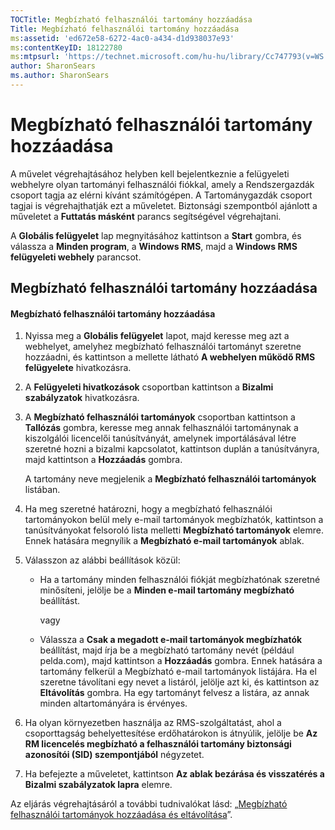 ```yaml
---
TOCTitle: Megbízható felhasználói tartomány hozzáadása
Title: Megbízható felhasználói tartomány hozzáadása
ms:assetid: 'ed672e58-6272-4ac0-a434-d1d938037e93'
ms:contentKeyID: 18122780
ms:mtpsurl: 'https://technet.microsoft.com/hu-hu/library/Cc747793(v=WS.10)'
author: SharonSears
ms.author: SharonSears
---
```


Megbízható felhasználói tartomány hozzáadása
============================================

A művelet végrehajtásához helyben kell bejelentkeznie a felügyeleti webhelyre olyan tartományi felhasználói fiókkal, amely a Rendszergazdák csoport tagja az elérni kívánt számítógépen. A Tartománygazdák csoport tagjai is végrehajthatják ezt a műveletet. Biztonsági szempontból ajánlott a műveletet a **Futtatás másként** parancs segítségével végrehajtani.

A **Globális felügyelet** lap megnyitásához kattintson a **Start** gombra, és válassza a **Minden program**, a **Windows RMS**, majd a **Windows RMS felügyeleti webhely** parancsot.

Megbízható felhasználói tartomány hozzáadása
--------------------------------------------

#### Megbízható felhasználói tartomány hozzáadása

1.  Nyissa meg a **Globális felügyelet** lapot, majd keresse meg azt a webhelyet, amelyhez megbízható felhasználói tartományt szeretne hozzáadni, és kattintson a mellette látható **A webhelyen működő RMS felügyelete** hivatkozásra.

2.  A **Felügyeleti hivatkozások** csoportban kattintson a **Bizalmi szabályzatok** hivatkozásra.

3.  A **Megbízható felhasználói tartományok** csoportban kattintson a **Tallózás** gombra, keresse meg annak felhasználói tartománynak a kiszolgálói licencelői tanúsítványát, amelynek importálásával létre szeretné hozni a bizalmi kapcsolatot, kattintson duplán a tanúsítványra, majd kattintson a **Hozzáadás** gombra.

    A tartomány neve megjelenik a **Megbízható felhasználói tartományok** listában.

4.  Ha meg szeretné határozni, hogy a megbízható felhasználói tartományokon belül mely e-mail tartományok megbízhatók, kattintson a tanúsítványokat felsoroló lista melletti **Megbízható tartományok** elemre. Ennek hatására megnyílik a **Megbízható e-mail tartományok** ablak.

5.  Válasszon az alábbi beállítások közül:

    -   Ha a tartomány minden felhasználói fiókját megbízhatónak szeretné minősíteni, jelölje be a **Minden e-mail tartomány megbízható** beállítást.

        vagy

    -   Válassza a **Csak a megadott e-mail tartományok megbízhatók** beállítást, majd írja be a megbízható tartomány nevét (például pelda.com), majd kattintson a **Hozzáadás** gombra. Ennek hatására a tartomány felkerül a Megbízható e-mail tartományok listájára. Ha el szeretne távolítani egy nevet a listáról, jelölje azt ki, és kattintson az **Eltávolítás** gombra. Ha egy tartományt felvesz a listára, az annak minden altartományára is érvényes.

6.  Ha olyan környezetben használja az RMS-szolgáltatást, ahol a csoporttagság behelyettesítése erdőhatárokon is átnyúlik, jelölje be **Az RM licencelés megbízható a felhasználói tartomány biztonsági azonosítói (SID) szempontjából** négyzetet.

7.  Ha befejezte a műveletet, kattintson **Az ablak bezárása és visszatérés a Bizalmi szabályzatok lapra** elemre.

Az eljárás végrehajtásáról a további tudnivalókat lásd: „[Megbízható felhasználói tartományok hozzáadása és eltávolítása](https://technet.microsoft.com/7c440b15-01c4-49f1-b43c-00f67f3388c1)”.